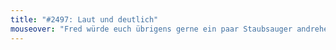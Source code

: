 ```yaml
---
title: "#2497: Laut und deutlich"
mouseover: "Fred würde euch übrigens gerne ein paar Staubsauger andrehen."
---
```


